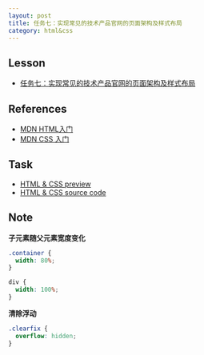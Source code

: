 ```yaml
---
layout: post
title: 任务七：实现常见的技术产品官网的页面架构及样式布局
category: html&css
---
```


## Lesson

* [任务七：实现常见的技术产品官网的页面架构及样式布局](http://ife.baidu.com/course/detail/id/96)

## References

* [MDN HTML入门](https://developer.mozilla.org/zh-CN/docs/Web/Guide/HTML/Introduction)
* [MDN CSS 入门](https://developer.mozilla.org/zh-CN/docs/Web/Guide/CSS/Getting_started)


## Task

* [HTML & CSS preview](https://codepen.io/discountry/pen/OpPGXM?editors=1100)
* [HTML & CSS source code](https://github.com/yangmaoxin/ife/blob/master/html%26css/task07/index.html)

## Note

**子元素随父元素宽度变化**

```css
.container {
  width: 80%;
}

div {
  width: 100%;
}
```

**清除浮动**

```css
.clearfix {
  overflow: hidden;
}
```

